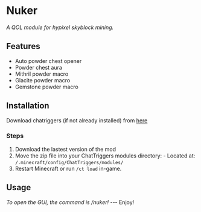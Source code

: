 # Nuker
_A QOL module for hypixel skyblock mining._ 

## Features 
- Auto powder chest opener
- Powder chest aura
- Mithril powder macro
- Glacite powder macro
- Gemstone powder macro

## Installation 
Download chatriggers (if not already installed) from [here](https://chattriggers.com/) 

### Steps 
1. Download the lastest version of the mod
2. Move the zip file into your ChatTriggers modules directory: - Located at: `/.minecraft/config/ChatTriggers/modules/`
3. Restart Minecraft or run `/ct load` in-game.

## Usage
_To open the GUI, the command is /nuker!_ --- Enjoy!
